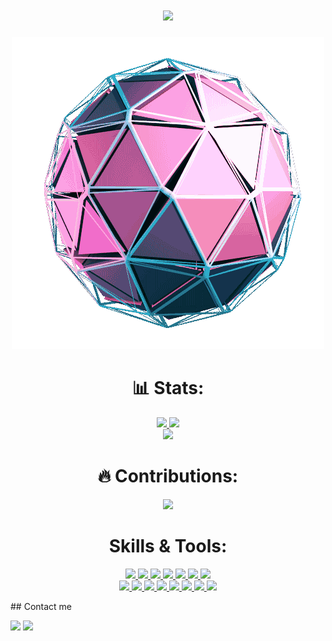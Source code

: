 <h1 align="center">
  <a href="https://git.io/typing-svg">
    <img src="https://readme-typing-svg.herokuapp.com/?lines=Hello,+World!;My+name+is+Veroni+Shwetha.;Welcome+to+my+profile!&center=true&size=27">
  </a>
</h1>

<p align="center">
  <img src="giphy.gif">
</p>

<h1 align="center"> 📊 Stats: </h1>

<p align="center">
  <a href="">
    <img src="https://github-readme-stats.vercel.app/api?username=veroni-d20&show_icons=true&bg_color=0d1117&text_color=FFF&border_color=444" height="165">
  </a>
  <a href="s">
    <img src="https://github-readme-stats.vercel.app/api/top-langs/?username=veroni-d20&layout=compact&bg_color=0d1117&text_color=FFF&border_color=444"  height="165">
  </a>
  <br>
  <a href="">
    <img src="https://github-readme-stats.vercel.app/api?username=veroni-d20&bg_color=0d1117&text_color=FFF&border_color=444">
  </a>
</p>
<h1 align="center"> 🔥 Contributions: </h1>
<p align="center">
  <a href="">
    <img src="http://github-readme-streak-stats.herokuapp.com?user=veroni-d20&theme=react&background=0d1117&border=666">
  </a>
  <br>
</p>

<h1 align="center"> Skills & Tools: </h1>

<p align="center">
  <a href="https://www.javascript.com/">
    <img src="https://img.shields.io/badge/JavaScript-323330?style=for-the-badge&logo=javascript&logoColor=F7DF1E">
  </a>
    <a href="https://html.com/">
    <img src="https://img.shields.io/badge/HTML-E34F26?style=for-the-badge&logo=HTML5&logoColor=white">
  </a>
    <a href="https://www.w3schools.com/css/">
    <img src="https://img.shields.io/badge/CSS-1572B6?style=for-the-badge&logo=CSS3&logoColor=white">
  </a>
    <a href="https://www.cplusplus.com/doc/tutorial/">
    <img src="https://img.shields.io/badge/.NET-512BD4?style=for-the-badge&logo=.NET&logoColor=white">
  </a>
    <a href="https://nodejs.org/en/">
    <img src="https://img.shields.io/badge/NODE.JS-339933?style=for-the-badge&logo=Node.js&logoColor=white">
  </a>
    <a href="https://www.json.org/json-en.html">
    <img src="https://img.shields.io/badge/Vercel-000000?style=for-the-badge&logo=Vercel&logoColor=white">
  </a>
  <a href="https://www.sublimetext.com/">
    <img src="https://img.shields.io/badge/Cloudflare-FF9800?&style=for-the-badge&logo=Cloudflare&logoColor=white">
  </a>
  <br>
  <a href="https://code.visualstudio.com/">
    <img src="https://img.shields.io/badge/VS%20Code-007ACC?&style=for-the-badge&logo=visual-studio-code&logoColor=white">
  </a>
  <a href="https://code.visualstudio.com/">
    <img src="https://img.shields.io/badge/Firebase-FFCA28?&style=for-the-badge&logo=Firebase&logoColor=white">
  </a>
  <a href="https://www.google.com/intl/en_in/chrome/">
    <img src="https://img.shields.io/badge/Bootstrap-7952B3?&style=for-the-badge&logo=Bootstrap&logoColor=white">
  </a>
  <a href="https://www.google.com/intl/en_in/chrome/">
    <img src="https://img.shields.io/badge/Flask-000000?&style=for-the-badge&logo=Flask&logoColor=white">
  </a>
  <a href="https://git-scm.com/">
    <img src="https://img.shields.io/badge/git-F05032?&style=for-the-badge&logo=git&logoColor=white">
  </a>
  <a href="https://reactjs.org/">
    <img src="https://img.shields.io/badge/react-61DAFB?&style=for-the-badge&logo=react&logoColor=121212">
  </a>
  <a href="https://reactjs.org/">
    <img src="https://img.shields.io/badge/Postman-61DAFB?&style=for-the-badge&logo=Postman&logoColor=121212">
  </a>
  <a href="https://www.sqlite.org/index.html">
    <img src="https://img.shields.io/badge/MySQL-4479A1?&style=for-the-badge&logo=MySQL&logoColor=white">
  </a>
</p>
## Contact me
<p>
  <a href="https://mailto:veronishwetha@gmail.com"><img src="https://img.shields.io/badge/e‑mail-D14836.svg?style=for-the-badge&logo=GMail&logoColor=white" /></a>
  <a href="https://www.linkedin.com/in/veroni-shwetha-0b7661193/"><img src="https://img.shields.io/badge/linkedin-1DA1F2.svg?style=for-the-badge&logo=linkedin&logoColor=white" /></a>
</p>
